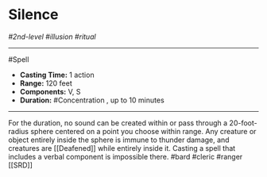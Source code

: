 # Silence
*#2nd-level #illusion #ritual*
___ 
#Spell
- **Casting Time:** 1 action
- **Range:** 120 feet
- **Components:** V, S
- **Duration:** #Concentration , up to 10 minutes
---
For the duration, no sound can be created within or pass through a 20-foot-radius sphere centered on a point you choose within range. Any creature or object entirely inside the sphere is immune to thunder damage, and creatures are [[Deafened]] while entirely inside it. Casting a spell that includes a verbal component is impossible there.
#bard
#cleric
#ranger
[[SRD]]